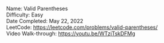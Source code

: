 Name: Valid Parentheses
<br/>
Difficulty: Easy
<br/>
Date Completed: May 22, 2022
<br/>
LeetCode: https://leetcode.com/problems/valid-parentheses/
<br/>
Video Walk-through: https://youtu.be/WTzjTskDFMg
